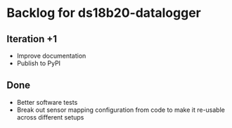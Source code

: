 # Backlog for ds18b20-datalogger

## Iteration +1
- Improve documentation
- Publish to PyPI

## Done
- Better software tests
- Break out sensor mapping configuration from code
  to make it re-usable across different setups
